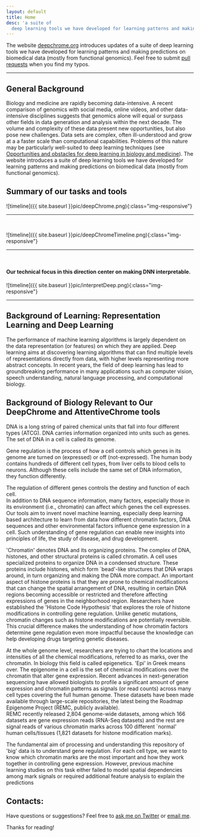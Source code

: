 ```yaml
---
layout: default
title: Home
desc: 'a suite of
  deep learning tools we have developed for learning patterns and making predictions from data sets in biomedicine. '
---
```


<div>
  The website <a href="http://deepchrome.org/">deepchrome.org</a> introduces updates of a suite of
    deep learning tools we have developed for learning patterns and making predictions on biomedical data (mostly from functional genomics).
    Feel free to submit <a href="https://github.com/QData/deep4biomed-web">pull requests</a> when you find my typos.

</div>

<hr>



## General Background 

Biology and medicine are rapidly becoming data-intensive. A recent comparison of genomics with social media, online videos, and other data-intensive disciplines suggests that genomics alone will equal or surpass other fields in data generation and analysis within the next decade.  The volume and complexity of these data present new opportunities, but also pose new challenges. Data sets are complex, often ill-understood and grow at a a faster scale than computational capabilities.  Problems of this nature may be particularly well-suited to deep learning techniques (see [Opportunities and obstacles for deep learning in biology and medicine](https://royalsocietypublishing.org/doi/full/10.1098/rsif.2017.0387)). The website  introduces a suite of deep learning tools we have developed for learning patterns and making predictions on biomedical data (mostly from functional genomics).


## Summary of our tasks and tools 

![timeline]({{ site.baseurl }}pic/deepChrome.png){:class="img-responsive"}

<hr>
<br>


![timeline]({{ site.baseurl }}pic/deepChromeTimeline.png){:class="img-responsive"}


<hr>
<br>

#### Our technical focus in this direction center on making DNN interpretable. 

![timeline]({{ site.baseurl }}pic/interpretDeep.png){:class="img-responsive"}


<hr>



## Background of Learning: Representation Learning and Deep Learning

The performance of machine learning algorithms is largely dependent on the
 data representation (or features) on which they are
applied. Deep learning aims at discovering learning algorithms that can
find multiple levels of representations directly from data, with higher
levels representing more abstract concepts. In recent years,
the field of deep learning has lead to groundbreaking performance in many applications such as computer vision, speech understanding, natural language processing, and computational biology.

## Background of Biology Relevant to Our DeepChrome and AttentiveChrome tools

DNA is a long string of paired chemical units that fall into four different types (ATCG). DNA carries information organized into units such as genes. The set of DNA in a cell is called its genome.

Gene regulation is the process of how a cell controls which genes in its genome are turned on (expressed) or off (not-expressed). The human body contains hundreds of different cell types, from liver cells to blood cells to neurons. Although these cells include the same set of DNA information, they function differently.

The regulation of different genes controls the destiny and function of each cell.  
In addition to DNA sequence information, many factors, especially those in its environment (i.e., chromatin) can affect which genes the cell expresses. Our tools aim to invent novel machine learning, especially deep learning based architecture to learn from data how different chromatin factors, DNA sequences and other environmental factors  influence gene expression in a cell.  Such understanding of gene regulation can enable new insights into principles of life, the study of disease, and drug development.


'Chromatin' denotes DNA and its organizing proteins.  The complex of DNA, histones, and other structural proteins is called chromatin. A cell uses specialized proteins to organize DNA in a condensed structure. These proteins include histones, which form `bead'-like structures that DNA wraps around, in turn organizing and making the DNA more compact. An important aspect of histone proteins is that they are prone to chemical modifications that can change the spatial arrangement of DNA, resulting in certain DNA regions becoming accessible or restricted and therefore affecting expressions of genes in the neighborhood region. Researchers have established the 'Histone Code Hypothesis' that explores the role of histone modifications  in
controlling gene regulation. Unlike genetic mutations, chromatin changes such as histone modifications are potentially reversible. This crucial difference makes the understanding of how chromatin factors determine gene regulation even more impactful because the knowledge can help developing drugs targeting genetic diseases.



At the whole genome level, researchers are trying to chart the locations and intensities of all the chemical modifications, referred to as marks, over the chromatin. In biology this field is called epigenetics. 'Epi' in Greek means over. The epigenome in a cell is the set of chemical modifications over the chromatin that alter gene expression.
Recent advances in next-generation sequencing have allowed biologists to profile a significant amount of gene expression and chromatin patterns as signals (or read counts) across many cell types covering the full human genome.
These datasets have been made available through large-scale repositories, the latest being the Roadmap Epigenome Project (REMC, publicly available).  
REMC recently released 2,804 genome-wide datasets, among which 166 datasets are gene expression reads (RNA-Seq datasets) and the rest are signal reads of various chromatin marks across 100 different `normal' human cells/tissues  (1,821 datasets for histone modification marks).


The fundamental aim of processing and understanding this repository of 'big' data is to understand gene regulation. For each cell type, we want to know which chromatin marks are the most important and how they work together in controlling gene expression.  However, previous machine learning studies on this task either failed to model spatial dependencies among mark signals or required additional feature analysis to explain the predictions



## Contacts:
Have questions or suggestions? Feel free to [ask me on Twitter](https://twitter.com/Qdatalab) or [email me](http://www.cs.virginia.edu/yanjun/).

Thanks for reading!


<!--


<hr> 

<h1> Blog Posts </h1>

<hr>

<div class="posts">

  {% for post in site.posts  %}

  <div class="post">
    <h1 class="post-title">
      <a href="{{ site.baseurl }}{{ post.url }}">
        {{ post.title }}
      </a>
    </h1>

    <span class="post-date">{{ post.date | date_to_string }}</span>

    {{ post.content }}
  </div>
  {% endfor %}
</div>
 -->